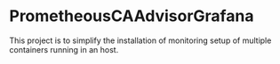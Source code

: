 # PrometheousCAAdvisorGrafana
This project is to simplify the installation of monitoring setup of multiple containers running in an host.
